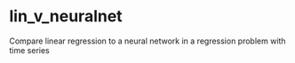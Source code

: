 # lin_v_neuralnet
Compare linear regression to a neural network in a regression problem with time series
